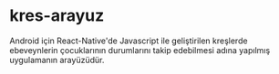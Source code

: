# kres-arayuz

Android için React-Native'de Javascript ile geliştirilen kreşlerde ebeveynlerin çocuklarının durumlarını takip edebilmesi adına yapılmış uygulamanın arayüzüdür.
